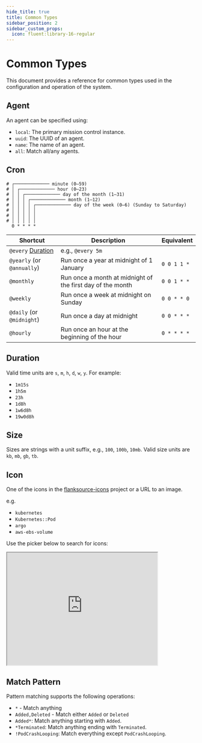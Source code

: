 ```yaml
---
hide_title: true
title: Common Types
sidebar_position: 2
sidebar_custom_props:
  icon: fluent:library-16-regular
---
```


# Common Types

This document provides a reference for common types used in the configuration and operation of the system.

## Agent

An agent can be specified using:

- `local`: The primary mission control instance.
- `uuid`: The UUID of an agent.
- `name`: The name of an agent.
- `all`: Match all/any agents.

## Cron

```
# ┌───────────── minute (0–59)
# │ ┌───────────── hour (0–23)
# │ │ ┌───────────── day of the month (1–31)
# │ │ │ ┌───────────── month (1–12)
# │ │ │ │ ┌───────────── day of the week (0–6) (Sunday to Saturday)
# │ │ │ │ │
# │ │ │ │ │
# │ │ │ │ │
  0 * * * *
```

| Shortcut                       | Description                                                | Equivalent  |
| ------------------------------ | ---------------------------------------------------------- | ----------- |
| `@every` [Duration](#duration) | e.g., `@every 5m`                                          |             |
| `@yearly` (or `@annually`)     | Run once a year at midnight of 1 January                   | `0 0 1 1 *` |
| `@monthly`                     | Run once a month at midnight of the first day of the month | `0 0 1 * *` |
| `@weekly`                      | Run once a week at midnight on Sunday                      | `0 0 * * 0` |
| `@daily` (or `@midnight`)      | Run once a day at midnight                                 | `0 0 * * *` |
| `@hourly`                      | Run once an hour at the beginning of the hour              | `0 * * * *` |

## Duration

Valid time units are `s`, `m`, `h`, `d`, `w`, `y`. For example:

- `1m15s`
- `1h5m`
- `23h`
- `1d8h`
- `1w6d8h`
- `19w0d8h`

## Size

Sizes are strings with a unit suffix, e.g., `100`, `100b`, `10mb`. Valid size units are `kb`, `mb`, `gb`, `tb`.

## Icon

One of the icons in the [flanksource-icons](https://github.com/flanksource/flanksource-icons/tree/main/svg) project or a URL to an image.

e.g.

- `kubernetes`
- `Kubernetes::Pod`
- `argo`
- `aws-ebs-volume`

Use the picker below to search for icons:

<iframe src="https://main--625ed6eb9d495f003acc84b4.chromatic.com/iframe.html?args=&id=icons-iconpicker--base&viewMode=story" width="400px" height="300px"></iframe>

## Match Pattern

Pattern matching supports the following operations:

- `*` - Match anything
- `Added,Deleted` - Match either `Added` or `Deleted`
- `Added*`: Match anything starting with `Added`.
- `*Terminated`: Match anything ending with `Terminated`.
- `!PodCrashLooping`: Match everything except `PodCrashLooping`.
